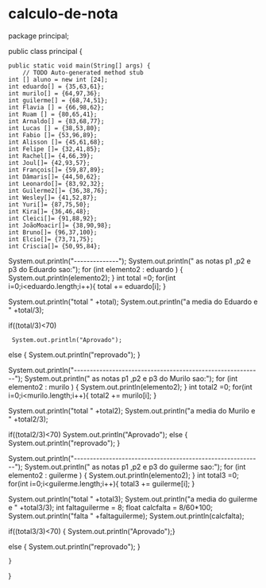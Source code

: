 # calculo-de-nota

package principal;

public class principal {

	public static void main(String[] args) {
		// TODO Auto-generated method stub
    int [] aluno = new int [24];
	int eduardo[] = {35,63,61};
    int murilo[] = {64,97,36};
    int guilerme[] = {68,74,51};
    int Flavia [] = {66,98,62};
    int Ruam [] = {80,65,41};
    int Arnaldo[] = {83,68,77};
    int Lucas [] = {38,53,80};
    int Fabio []= {53,96,89};
    int Alisson []= {45,61,68};
    int Felipe []= {32,41,85};
    int Rachel[]= {4,66,39};
    int Joul[]= {42,93,57};
    int François[]= {59,87,89};
    int Dâmaris[]= {44,50,62};
    int Leonardo[]= {83,92,32};
    int Guilerme2[]= {36,38,76};
    int Wesley[]= {41,52,87};
    int Yuri[]= {87,75,50};
    int Kira[]= {36,46,48};
    int Cleici[]= {91,88,92};
    int JoãoMoacir[]= {38,90,98};
    int Bruno[]= {96,37,100};
    int Elcio[]= {73,71,75};
    int Criscia[]= {50,95,84};
    
    

 System.out.println("--------------");
 System.out.println(" as notas p1 ,p2 e p3 do Eduardo sao:");
 for (int elemento2 : eduardo )  {
	 System.out.println(elemento2);
 }
 int total =0;
for(int i=0;i<eduardo.length;i++){
	total += eduardo[i];
}

System.out.println("total " +total);
System.out.println("a media do Eduardo e " +total/3);


 if((total/3)<70)
	 
 	 System.out.println("Aprovado");
 else {
	 System.out.println("reprovado");
 }
	
 System.out.println("-----------------------------------------------------------");
 System.out.println(" as notas p1 ,p2 e p3 do Murilo sao:");
 for (int elemento2 : murilo )  {
	 System.out.println(elemento2);
 }
 int total2 =0;
for(int i=0;i<murilo.length;i++){
	total2 += murilo[i];
}

System.out.println("total " +total2);
System.out.println("a media do Murilo e " +total2/3);


 if((total2/3)<70)
	 System.out.println("Aprovado");
 else {
	 System.out.println("reprovado");
	}
 
 System.out.println("-----------------------------------------------------------");
 System.out.println(" as notas p1 ,p2 e p3 do guilerme sao:");
 for (int elemento2 : guilerme )  {
	 System.out.println(elemento2);
 }
 int total3 =0;
for(int i=0;i<guilerme.length;i++){
	total3 += guilerme[i];
}

System.out.println("total " +total3);
System.out.println("a media do guilerme e " +total3/3);
int faltaguilerme = 8;
float calcfalta = 8/60*100;
System.out.println("falta " +faltaguilerme);
System.out.println(calcfalta);

 if((total3/3)<70) {
	 System.out.println("Aprovado");}
  
 else {
	 System.out.println("reprovado");
	}
 
	}
}



	



   








